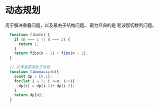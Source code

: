 # 动态规划
用于解决重叠问题，以及最右子结构问题。
最为经典的是 裴波那切数列问题。
```js
  function fibo(n) {
    if (n === 1 || n === 2) {
      return 1;
    }
    return fibo(n - 1) + fibo(n - 2);
  }

  // 如果需要存数子问题
  function fibonacci(n){
    const dp = [0,1];
    for(let i = 2; i <=n; i++){
      dp[i] = dp[i-1]+ dp[i-2];
    }
    return dp[n];
  }
```